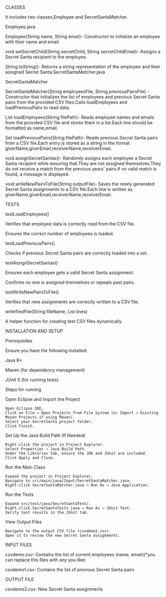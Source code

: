 CLASSES

It includes two classes,Employee and SecretSantaMatcher.

Employee.java

Employee(String name, String email)- Constructor to initialize an employee with their name and email.

void setSecretChild(String secretChild, String secretChildEmail)- Assigns a Secret Santa recipient to the employee.

String toString()- Returns a string representation of the employee and their assigned Secret Santa.SecretSantaMatcher.java

SecretSantaMatcher

SecretSantaMatcher(String employeesFile, String previousPairsFile) - Constructor that initializes the list of employees and previous Secret Santa pairs from the provided CSV files.Calls loadEmployees and loadPreviousPairs to read data.

List<Employee> loadEmployees(String filePath)- Reads employee names and emails from the provided CSV file and stores them in a list.Each line should be formatted as name,email.

Set<String> loadPreviousPairs(String filePath)- Reads previous Secret Santa pairs from a CSV file.Each entry is stored as a string in the format giverName,giverEmail,receiverName,receiverEmail.

void assignSecretSantas()- Randomly assigns each employee a Secret Santa recipient while ensuring that.They are not assigned themselves.They do not receive a match from the previous years' pairs.If no valid match is found, a message is displayed.

void writeNewPairsToFile(String outputFile)- Saves the newly generated Secret Santa assignments to a CSV file.Each line is written as giverName,giverEmail,receiverName,receiverEmail.


TESTS

testLoadEmployees()

Verifies that employee data is correctly read from the CSV file.

Ensures the correct number of employees is loaded.

testLoadPreviousPairs()

Checks if previous Secret Santa pairs are correctly loaded into a set.

testAssignSecretSantas()

Ensures each employee gets a valid Secret Santa assignment.

Confirms no one is assigned themselves or repeats past pairs.

testWriteNewPairsToFile()

Verifies that new assignments are correctly written to a CSV file.

writeTestFile(String fileName, List<String> lines)

A helper function for creating test CSV files dynamically.

INSTALLATION AND SETUP

Prerequisites

Ensure you have the following installed:

Java 8+

Maven (for dependency management)

JUnit 5 (for running tests)

Steps for running

 Open Eclipse and Import the Project

    Open Eclipse IDE.
    Click on File → Open Projects from File System (or Import → Existing Maven Projects if using Maven).
    Select your SecretSanta project folder.
    Click Finish.

 Set Up the Java Build Path (If Needed)

    Right-click the project in Project Explorer.
    Select Properties → Java Build Path.
    Under the Libraries tab, ensure the JDK and JUnit are included.
    Click Apply and Close.

 Run the Main Class

    Expand the project in Project Explorer.
    Navigate to src/main/java/Input/SecretSantaMatcher.java.
    Right-click SecretSantaMatcher.java → Run As → Java Application.

 Run the Tests

    Expand src/test/java/SecretSantaTest/.
    Right-click SecretSantaTests.java → Run As → JUnit Test.
    Verify test results in the JUnit tab.

View Output Files

    Navigate to the output CSV file (csvdemo2.csv).
    Open it to review the new Secret Santa assignments.

INPUT FILES

csvdemo.csv: Contains the list of current employees (name, email)(*you can replace this files with any you like)

csvdemo1.csv: Contains the list of previous Secret Santa pairs

OUTPUT FILE

csvdemo2.csv: New Secret Santa assignments
